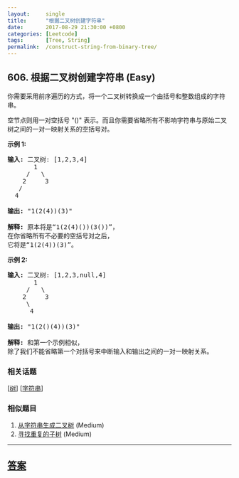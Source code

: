 ```yaml
---
layout:     single
title:      "根据二叉树创建字符串"
date:       2017-08-29 21:30:00 +0800
categories: [Leetcode]
tags:       [Tree, String]
permalink:  /construct-string-from-binary-tree/
---
```


## 606. 根据二叉树创建字符串 (Easy)

<p>你需要采用前序遍历的方式，将一个二叉树转换成一个由括号和整数组成的字符串。</p>

<p>空节点则用一对空括号 &quot;()&quot; 表示。而且你需要省略所有不影响字符串与原始二叉树之间的一对一映射关系的空括号对。</p>

<p><strong>示例 1:</strong></p>

<pre>
<strong>输入:</strong> 二叉树: [1,2,3,4]
       1
     /   \
    2     3
   /    
  4     

<strong>输出:</strong> &quot;1(2(4))(3)&quot;

<strong>解释:</strong> 原本将是&ldquo;1(2(4)())(3())&rdquo;，
在你省略所有不必要的空括号对之后，
它将是&ldquo;1(2(4))(3)&rdquo;。
</pre>

<p><strong>示例 2:</strong></p>

<pre>
<strong>输入:</strong> 二叉树: [1,2,3,null,4]
       1
     /   \
    2     3
     \  
      4 

<strong>输出:</strong> &quot;1(2()(4))(3)&quot;

<strong>解释:</strong> 和第一个示例相似，
除了我们不能省略第一个对括号来中断输入和输出之间的一对一映射关系。
</pre>

### 相关话题
  [[树](https://github.com/openset/leetcode/tree/master/tag/tree/README.md)]
  [[字符串](https://github.com/openset/leetcode/tree/master/tag/string/README.md)]

### 相似题目
  1. [从字符串生成二叉树](/construct-binary-tree-from-string) (Medium)
  1. [寻找重复的子树](/find-duplicate-subtrees) (Medium)

---

## [答案](https://github.com/openset/leetcode/tree/master/problems/construct-string-from-binary-tree)
